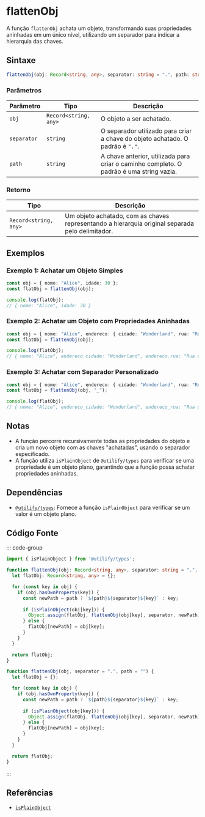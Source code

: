 # flattenObj
A função `flattenObj` achata um objeto, transformando suas propriedades aninhadas em um único nível, utilizando um separador para indicar a hierarquia das chaves.

## Sintaxe

```typescript
flattenObj(obj: Record<string, any>, separator: string = ".", path: string = ''): Record<string, any>;
```

### Parâmetros

| Parâmetro  | Tipo                          | Descrição                                                   |
|------------|-------------------------------|-------------------------------------------------------------|
| `obj`      | `Record<string, any>`          | O objeto a ser achatado.                                    |
| `separator`| `string`                       | O separador utilizado para criar a chave do objeto achatado. O padrão é `"."`. |
| `path`     | `string`                       | A chave anterior, utilizada para criar o caminho completo. O padrão é uma string vazia. |

### Retorno

| Tipo                          | Descrição                                                   |
|-------------------------------|-------------------------------------------------------------|
| `Record<string, any>`          | Um objeto achatado, com as chaves representando a hierarquia original separada pelo delimitador. |

## Exemplos

### Exemplo 1: Achatar um Objeto Simples
```typescript
const obj = { nome: "Alice", idade: 30 };
const flatObj = flattenObj(obj);

console.log(flatObj);
// { nome: "Alice", idade: 30 }
```

### Exemplo 2: Achatar um Objeto com Propriedades Aninhadas
```typescript
const obj = { nome: "Alice", endereco: { cidade: "Wonderland", rua: "Rua das Flores" } };
const flatObj = flattenObj(obj);

console.log(flatObj);
// { nome: "Alice", endereco.cidade: "Wonderland", endereco.rua: "Rua das Flores" }
```

### Exemplo 3: Achatar com Separador Personalizado
```typescript
const obj = { nome: "Alice", endereco: { cidade: "Wonderland", rua: "Rua das Flores" } };
const flatObj = flattenObj(obj, "_");

console.log(flatObj);
// { nome: "Alice", endereco_cidade: "Wonderland", endereco_rua: "Rua das Flores" }
```

## Notas
- A função percorre recursivamente todas as propriedades do objeto e cria um novo objeto com as chaves "achatadas", usando o separador especificado.
- A função utiliza `isPlainObject` de `@utilify/types` para verificar se uma propriedade é um objeto plano, garantindo que a função possa achatar propriedades aninhadas.

## Dependências
- [`@utilify/types`](./types.md): Fornece a função `isPlainObject` para verificar se um valor é um objeto plano.

## Código Fonte
::: code-group

```typescript
import { isPlainObject } from '@utilify/types';

function flattenObj(obj: Record<string, any>, separator: string = ".", path: string = ''): Record<string, any> {
  let flatObj: Record<string, any> = {};

  for (const key in obj) {
    if (obj.hasOwnProperty(key)) {
      const newPath = path ? `${path}${separator}${key}` : key;
      
      if (isPlainObject(obj[key])) {
        Object.assign(flatObj, flattenObj(obj[key], separator, newPath));
      } else {
        flatObj[newPath] = obj[key];
      }
    }
  }

  return flatObj;
}
```

```javascript
function flattenObj(obj, separator = ".", path = "") {
  let flatObj = {};

  for (const key in obj) {
    if (obj.hasOwnProperty(key)) {
      const newPath = path ? `${path}${separator}${key}` : key;
      
      if (isPlainObject(obj[key])) {
        Object.assign(flatObj, flattenObj(obj[key], separator, newPath));
      } else {
        flatObj[newPath] = obj[key];
      }
    }
  }

  return flatObj;
}
```
:::

## Referências
- [`isPlainObject`](./types.md)